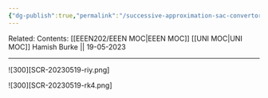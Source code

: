 ```yaml
---
{"dg-publish":true,"permalink":"/successive-approximation-sac-convertor/"}
---
```


Related: 
Contents: [[EEEN202/EEEN MOC\|EEEN MOC]]
[[UNI MOC\|UNI MOC]]
Hamish Burke || 19-05-2023
***

![300][SCR-20230519-riy.png]

![300][SCR-20230519-rk4.png]








